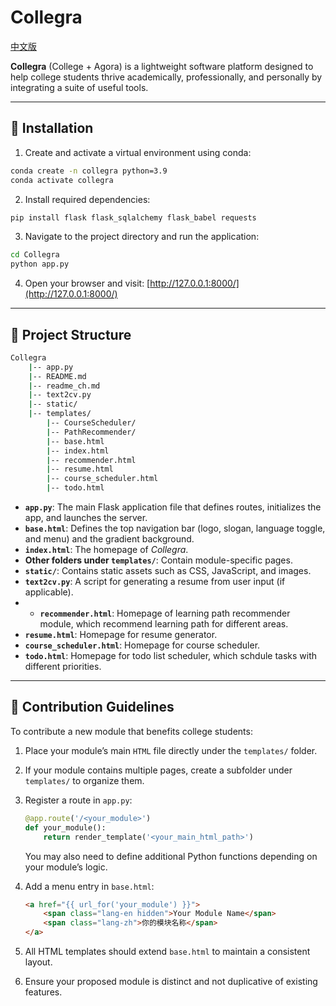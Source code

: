 # Collegra

[中文版](readme_ch.md)

**Collegra** (College + Agora) is a lightweight software platform designed to help college students thrive academically, professionally, and personally by integrating a suite of useful tools.

---

## 🚀 Installation

1. Create and activate a virtual environment using conda:
```bash
conda create -n collegra python=3.9
conda activate collegra
```

2. Install required dependencies:
```bash
pip install flask flask_sqlalchemy flask_babel requests
```

3. Navigate to the project directory and run the application:
```bash
cd Collegra
python app.py
```

4. Open your browser and visit: [http://127.0.0.1:8000/](http://127.0.0.1:8000/)

---

## 📁 Project Structure

```bash
Collegra
    |-- app.py
    |-- README.md
    |-- readme_ch.md
    |-- text2cv.py
    |-- static/
    |-- templates/
        |-- CourseScheduler/
        |-- PathRecommender/
        |-- base.html
        |-- index.html
        |-- recommender.html
        |-- resume.html
        |-- course_scheduler.html
        |-- todo.html
```

- **`app.py`**: The main Flask application file that defines routes, initializes the app, and launches the server.
- **`base.html`**: Defines the top navigation bar (logo, slogan, language toggle, and menu) and the gradient background.
- **`index.html`**: The homepage of *Collegra*.
- **Other folders under `templates/`**: Contain module-specific pages.
- **`static/`**: Contains static assets such as CSS, JavaScript, and images.
- **`text2cv.py`**: A script for generating a resume from user input (if applicable).
- - **`recommender.html`**: Homepage of learning path recommender module, which recommend learning path for different areas.
- **`resume.html`**: Homepage for resume generator.
- **`course_scheduler.html`**: Homepage for course scheduler.
- **`todo.html`**: Homepage for todo list scheduler, which schdule tasks with different priorities.

---

## 🤝 Contribution Guidelines

To contribute a new module that benefits college students:

1. Place your module’s main `HTML` file directly under the `templates/` folder.
2. If your module contains multiple pages, create a subfolder under `templates/` to organize them.
3. Register a route in `app.py`:
   ```python
   @app.route('/<your_module>')
   def your_module():
       return render_template('<your_main_html_path>')
   ```
   You may also need to define additional Python functions depending on your module’s logic.

4. Add a menu entry in `base.html`:
   ```html
   <a href="{{ url_for('your_module') }}">
       <span class="lang-en hidden">Your Module Name</span>
       <span class="lang-zh">你的模块名称</span>
   </a>
   ```

5. All HTML templates should extend `base.html` to maintain a consistent layout.
6. Ensure your proposed module is distinct and not duplicative of existing features.



